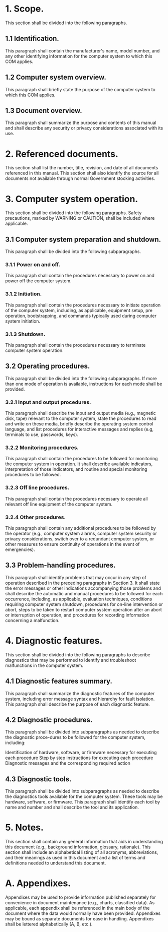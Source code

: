 # 1. Scope.

This section shall be divided into the following paragraphs.

## 1.1 Identification.

This paragraph shall contain the manufacturer's name, model number,
and any other identifying information for the computer system to
which this COM applies.

## 1.2 Computer system overview.

This paragraph shall briefly state the purpose of the computer
system to which this COM applies.

## 1.3 Document overview.

This paragraph shall summarize the purpose and contents of this
manual and shall describe any security or privacy considerations
associated with its use.

# 2. Referenced documents.

This section shall list the number, title, revision, and date of
all documents referenced in this manual. This section shall also
identify the source for all documents not available through normal
Government stocking activities.

# 3. Computer system operation.

This section shall be divided into the following paragraphs. Safety
precautions, marked by WARNING or CAUTION, shall be included where
applicable.

## 3.1 Computer system preparation and shutdown.

This paragraph shall be divided into the following subparagraphs.

### 3.1.1 Power on and off.

This paragraph shall contain the procedures necessary to power on
and power off the computer system.

### 3.1.2 Initiation.

This paragraph shall contain the procedures necessary to initiate
operation of the computer system, including, as applicable,
equipment setup, pre operation, bootstrapping, and commands
typically used during computer system initiation.

### 3.1.3 Shutdown.

This paragraph shall contain the procedures necessary to terminate
computer system operation.

## 3.2 Operating procedures.

This paragraph shall be divided into the following subparagraphs.
If more than one mode of operation is available, instructions for
each mode shall be provided.

### 3.2.1 Input and output procedures.

This paragraph shall describe the input and output media (e.g.,
magnetic disk, tape) relevant to the computer system, state the
procedures to read and write on these media, briefly describe the
operating system control language, and list procedures for
interactive messages and replies (e.g, terminals to use, passwords,
keys).

### 3.2.2 Monitoring procedures.

This paragraph shall contain the procedures to be followed for
monitoring the computer system in operation. It shall describe
available indicators, interpretation of those indicators, and
routine and special monitoring procedures to be followed.

### 3.2.3 Off line procedures.

This paragraph shall contain the procedures necessary to operate
all relevant off line equipment of the computer system.

### 3.2.4 Other procedures.

This paragraph shall contain any additional procedures to be
followed by the operator (e.g., computer system alarms, computer
system security or privacy considerations, switch over to a
redundant computer system, or other measures to ensure continuity
of operations in the event of emergencies).

## 3.3 Problem-handling procedures.

This paragraph shall identify problems that may occur in any step
of operation described in the preceding paragraphs in Section 3. It
shall state the error messages or other indications accompanying
those problems and shall describe the automatic and manual
procedures to be followed for each occurrence, including, as
applicable, evaluation techniques, conditions requiring computer
system shutdown, procedures for on-line intervention or abort,
steps to be taken to restart computer system operation after an
abort or interruption of operation, and procedures for recording
information concerning a malfunction.

# 4. Diagnostic features.

This section shall be divided into the following paragraphs to
describe diagnostics that may be performed to identify and
troubleshoot malfunctions in the computer system.

## 4.1 Diagnostic features summary.

This paragraph shall summarize the diagnostic features of the
computer system, including error message syntax and hierarchy for
fault isolation. This paragraph shall describe the purpose of each
diagnostic feature.

## 4.2 Diagnostic procedures.

This paragraph shall be divided into subparagraphs as needed to
describe the diagnostic proce-dures to be followed for the computer
system, including:

Identification of hardware, software, or firmware necessary for
executing each procedure
Step by step instructions for executing each procedure
Diagnostic messages and the corresponding required action
## 4.3 Diagnostic tools.

This paragraph shall be divided into subparagraphs as needed to
describe the diagnostics tools available for the computer system.
These tools may be hardware, software, or firmware. This paragraph
shall identify each tool by name and number and shall describe the
tool and its application.

# 5. Notes.

This section shall contain any general information that aids in
understanding this document (e.g., background information,
glossary, rationale). This section shall include an alphabetical
listing of all acronyms, abbreviations, and their meanings as used
in this document and a list of terms and definitions needed to
understand this document.

# A. Appendixes.

Appendixes may be used to provide information published separately
for convenience in document maintenance (e.g., charts, classified
data). As applicable, each appendix shall be referenced in the main
body of the document where the data would normally have been
provided. Appendixes may be bound as separate documents for ease in
handling. Appendixes shall be lettered alphabetically (A, B,
etc.).



